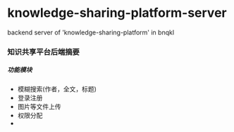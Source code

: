 # knowledge-sharing-platform-server
backend server of 'knowledge-sharing-platform' in bnqkl



### 知识共享平台后端摘要

##### 功能模块
+ 模糊搜索(作者，全文，标题)
+ 登录注册
+ 图片等文件上传
+ 权限分配
+ 
